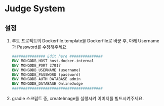# Judge System

## 설정

1. 루트 프로젝트의 Dockerfile.template을 Dockerfile로 바꾼 후, 아래 Username과 Password를 수정해주세요.
    ```dockerfile
    ############### Edit here ###############
    ENV MONGODB_HOST host.docker.internal
    ENV MONGODB_PORT 27017
    ENV MONGODB_USERNAME (username)
    ENV MONGODB_PASSWORD (password)
    ENV MONGODB_AUTH_DATABASE admin
    ENV MONGODB_DATABASE OnlineJudge
    #########################################
    ```

2. gradle 스크립트 중, createImage를 실행시켜 이미지를 빌드시켜주세요.
